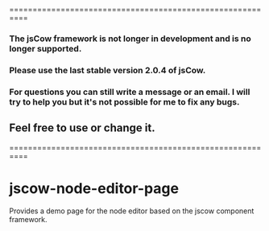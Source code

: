 ==========================================================

### The jsCow framework is not longer in development and is no longer supported.
### Please use the last stable version 2.0.4 of jsCow.
### For questions you can still write a message or an email. I will try to help you but it's not possible for me to fix any bugs.

## Feel free to use or change it.

==========================================================

# jscow-node-editor-page
Provides a demo page for the node editor based on the jscow component framework.
